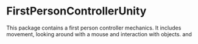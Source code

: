# FirstPersonControllerUnity
This package contains a first person controller mechanics. It includes movement, looking around with a mouse and interaction with objects. and 
